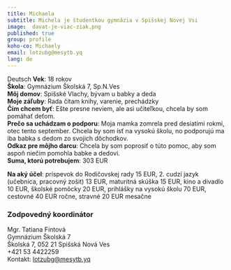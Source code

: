 ```yaml
---
title: Michaela
subtitle: Michela je študentkou gymnázia v Spišskej Novej Vsi
image:  davat-je-viac-ziak.png
published: true
group: profile
koho-co: Michaely
email: lotzubg@mesytb.yq
lang: de
---
```

Deutsch
**Vek**: 18 rokov  
**Škola**: Gymnázium Školská 7, Sp.N.Ves  
**Môj domov**: Spišské Vlachy, bývam u babky a deda  
**Moje záľuby**: Rada čítam knihy, varenie, prechádzky  
**Čím chcem byť**: Ešte presne neviem, ale asi učiteľkou, chcela by som pomáhať deťom.  
**Prečo sa uchádzam o podporu**: Moja mamka zomrela pred desiatimi rokmi, otec tento september. Chcela by som ísť na vysokú školu, no podporujú ma iba babka s dedom zo svojich dôchodkov.  
**Odkaz pre môjho darcu**: Chcela by som poprosiť o túto pomoc, aby som aspoň niečim pomohla babke a dedovi.  
**Suma, ktorú potrebujem**: 303 EUR  

**Na aký účel**: príspevok do Rodičovskej rady 15 EUR, 2. cudzí jazyk (učebnica, pracovný zošit) 13 EUR, maturitná skúška 15 EUR, kino a divadlo 10 EUR, školské pomôcky 20 EUR, prihlášky na vysokú školu 70 EUR, cestovné 40 EUR ročne, stravné 20 EUR mesačne  

### Zodpovedný koordinátor

Mgr. Tatiana Fintová  
Gymnázium Školská 7  
Školská 7, 052 21 Spišská Nová Ves  
+421 53 4422259  
Kontakt: <lotzubg@mesytb.yq>
